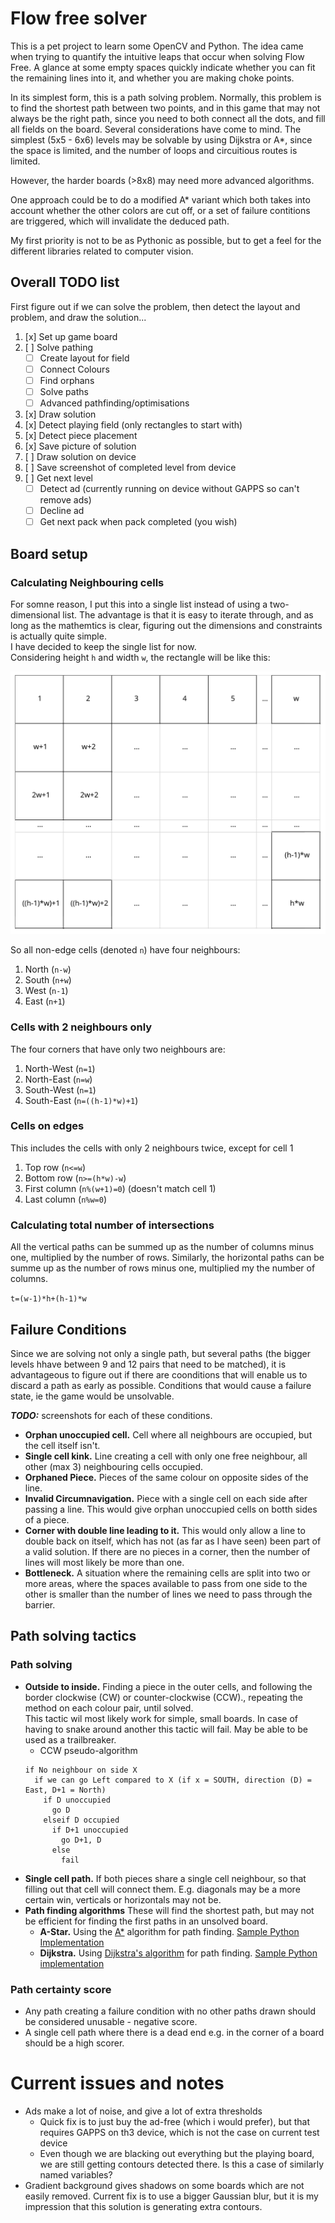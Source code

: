 # Flow free solver
This is a pet project to learn some OpenCV and Python. The idea came when trying to quantify the intuitive leaps that occur when solving Flow Free. A glance at some empty spaces quickly indicate whether you can fit the remaining lines into it, and whether you are making choke points.  

In its simplest form, this is a path solving problem. Normally, this problem is to find the shortest path between two points, and in this game that may not always be the right path, since you need to both connect all the dots, and fill all fields on the board.  Several considerations have come to mind. The simplest (5x5 - 6x6) levels may be solvable by using Dijkstra or A*, since the space is limited, and the number of loops and circuitious routes is limited.  

However, the harder boards (>8x8) may need more advanced algorithms. 

One approach could be to do a modified A* variant which both takes into account whether the other colors are cut off, or a set of failure contitions are triggered, which will invalidate the deduced path.

My first priority is not to be as Pythonic as possible, but to get a feel for the different libraries related to computer vision.  

## Overall TODO list
First figure out if we can solve the problem, then detect the layout and problem, and draw the solution...

1. [x] Set up game board
1. [ ] Solve pathing
   - [ ] Create layout for field
   - [ ] Connect Colours
   - [ ] Find orphans
   - [ ] Solve paths
   - [ ] Advanced pathfinding/optimisations
1. [x] Draw solution
1. [x] Detect playing field (only rectangles to start with)
1. [x] Detect piece placement
1. [x] Save picture of solution
1. [ ] Draw solution on device
1. [ ] Save screenshot of completed level from device
1. [ ] Get next level
   - [ ] Detect ad (currently running on device without GAPPS so can't remove ads)
   - [ ] Decline ad
   - [ ] Get next pack when pack completed (you wish) 

## Board setup

### Calculating Neighbouring cells
For somne reason, I put this into a single list instead of using a two-dimensional list. The advantage is that it is easy to iterate through, and as long as the mathemtics is clear, figuring out the dimensions and constraints is actually quite simple.  
I have decided to keep the single list for now.  
Considering height `h` and width `w`, the rectangle will be like this:

![Conceptual bord](dimensions.svg)

So all non-edge cells (denoted `n`) have four neighbours: 
1. North (`n-w`)
1. South (`n+w`)
1. West (`n-1`)
1. East (`n+1`)

### Cells with 2 neighbours only 
The four corners that have only two neighbours are:
1. North-West (`n=1`)
1. North-East (`n=w`)
1. South-West (`n=1`)
1. South-East (`n=((h-1)*w)+1`)

### Cells on edges 
This includes the cells with only 2 neighbours twice, except for cell 1
1. Top row (`n<=w`)
1. Bottom row (`n>=(h*w)-w`)
1. First column (`n%(w+1)=0`) (doesn't match cell 1)
1. Last column (`n%w=0`)

### Calculating total number of intersections
All the vertical paths can be summed up as the number of columns minus one, multiplied by the number of rows. Similarly, the horizontal paths can be summe up as the number of rows minus one, multiplied my the number of columns. 

`t=(w-1)*h+(h-1)*w`



## Failure Conditions
Since we are solving not only a single path, but several paths (the bigger levels hhave between 9 and 12 pairs that need to be matched), it is advantageous to figure out if there are coonditions that will enable us to discard a path as early as possible.
Conditions that would cause a failure state, ie the game would be unsolvable.  

__*TODO:*__ screenshots for each of these conditions.

* **Orphan unoccupied cell.** Cell where all neighbours are occupied, but the cell itself isn't.
* **Single cell kink.** Line creating a cell with only one free neighbour, all other (max 3) neighbouring cells occupied.
* **Orphaned Piece.** Pieces of the same colour on opposite sides of the line.
* **Invalid Circumnavigation.** Piece with a single cell on each side after passing a line. This would give orphan unoccupied cells on botth sides of a piece.
* **Corner with double line leading to it.** This would only allow a line to double back on itself, which has not (as far as I have seen) been part of a valid solution. If there are no pieces in a corner, then the number of lines will most likely be more than one.
* **Bottleneck.** A situation where the remaining cells are split into two or more areas, where the spaces available to pass from one side to the other is smaller than the number of lines we need to pass through the barrier.

## Path solving tactics

### Path solving
* **Outside to inside.** Finding a piece in the outer cells, and following the border clockwise (CW) or counter-clockwise (CCW)., repeating the method on each colour pair, until solved.  
This tactic wil most likely work for simple, small boards. In case of having to snake around another this tactic will fail. May be able to be used as a trailbreaker.
  * CCW pseudo-algorithm
  ```
  if No neighbour on side X
    if we can go Left compared to X (if x = SOUTH, direction (D) = East, D+1 = North)
      if D unoccupied
        go D
      elseif D occupied
        if D+1 unoccupied
          go D+1, D
        else
          fail
  
  ```
* **Single cell path.** If both pieces share a single cell neighbour, so that filling out that cell will connect them. E.g. diagonals may be a more certain win, verticals or horizontals may not be.
* **Path finding algorithms** These will find the shortest path, but may not be efficient for finding the first paths in an unsolved board.
  * **A-Star.** Using the [A*](https://en.wikipedia.org/wiki/A*_search_algorithm) algorithm for path finding. [Sample Python Implementation](https://www.simplifiedpython.net/a-star-algorithm-python-tutorial/)
  * **Dijkstra.** Using [Dijkstra's algorithm](https://en.wikipedia.org/wiki/Dijkstra%27s_algorithm) for path finding. [Sample Python implementation](https://www.udacity.com/blog/2021/10/implementing-dijkstras-algorithm-in-python.html)

### Path certainty score
* Any path creating a failure condition with no other paths drawn should be considered unusable - negative score.
* A single cell path where there is a dead end e.g. in the corner of a board should be a high scorer.


# Current issues and notes
* Ads make a lot of noise, and give a lot of extra thresholds 
  * Quick fix is to just buy the ad-free (which i would prefer), but that requires GAPPS on th3 device, which is not the case on current test device
  * Even though we are blacking out everything but the playing board, we are still getting contours detected there. Is this a case of similarly named variables?
* Gradient background gives shadows on some boards which are not easily removed. Current fix is to use a bigger Gaussian blur, but it is my impression that this solution is generating extra contours.